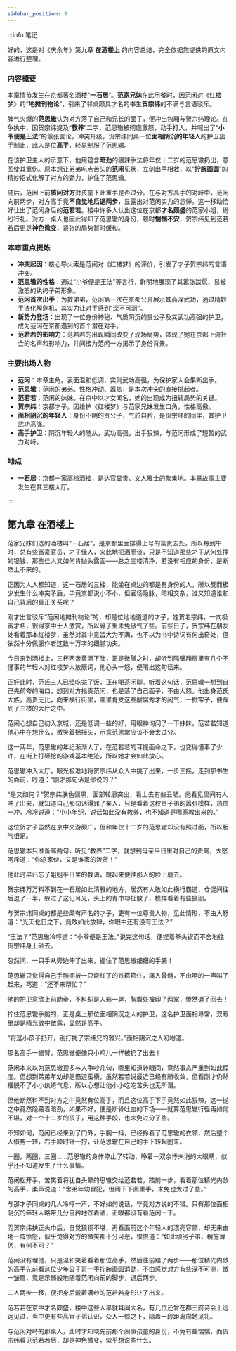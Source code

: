 ```yaml
---
sidebar_position: 9
---
```


:::info 笔记

好的，这是对《庆余年》第九章 **在酒楼上** 的内容总结，完全依据您提供的原文内容进行整理。

### 内容概要

本章情节发生在京都著名酒楼“**一石居**”。**范家兄妹**在此用餐时，因范闲对《红楼梦》的“**地摊刊物论**”，引来了邻桌颇具才名的书生**贺宗纬**的不满与言语驳斥。

脾气火爆的**范思辙**认为对方落了自己和兄长的面子，便冲出包厢与贺宗纬理论。在争执中，因贺宗纬提及“**教养**”二字，范思辙被彻底激怒，动手打人，并喊出了“**小爷便是王法**”的嚣张言论。冲突升级，贺宗纬同桌一位**面相阴沉的年轻人**的护卫出手制止，此人是位**高手**，轻易制服了范思辙。

在该护卫主人的示意下，他用蕴含**暗劲**的狠辣手法将年仅十二岁的范思辙扔出，意图使其重伤。原本想让弟弟吃点苦头的**范闲**见状，立刻出手相救，以“**拧腕画圆**”的精妙招式化解了对方的劲力，护住了范思辙。

随后，范闲上前**质问对方**对孩童下此重手是否过分。在与对方高手的对峙中，范闲向前两步，对方高手竟**不自觉地后退两步**，显露出对范闲实力的忌惮。这一移动恰好让出了范闲身后的**范若若**。楼中许多人认出这位在京都**才名颇盛**的范家小姐，纷纷行礼。对方一桌人也因此得知了范思辙的身份，顿时**惴惴不安**，贺宗纬见到范若若后更是**神色微变**，紧张的局势暂时缓和。

### 本章重点提炼

*   **冲突起因**：核心导火索是范闲对《红楼梦》的评价，引发了才子贺宗纬的言语冲突。
*   **范思辙的性格**：通过“小爷便是王法”等言行，鲜明地展现了其嚣张跋扈、易被激怒的纨绔子弟形象。
*   **范闲首次出手**：为救弟弟，范闲第一次在京都公开展示其高深武功，通过精妙手法化解危机，其实力让对手感到“深不可测”。
*   **新势力登场**：出现了一位身份神秘、气质阴沉的贵公子及其武功高强的护卫，成为范闲在京都遇到的首个潜在对手。
*   **范若若的影响力**：范若若的出现瞬间改变了现场局势，体现了她在京都上流社会的名声和影响力，并间接为范闲一方揭示了身份背景。

### 主要出场人物

*   **范闲**：本章主角。表面温和低调，实则武功高强，为保护家人会果断出手。
*   **范思辙**：范闲的弟弟。性格冲动、嚣张，是本次冲突的直接挑起者。
*   **范若若**：范闲的妹妹。在京中以才女闻名，她的出现成为扭转局势的关键。
*   **贺宗纬**：京都才子。因维护《红楼梦》与范家兄妹发生口角，性格高傲。
*   **面相阴沉的年轻人**：身份不明的贵公子，气质自矜，是贺宗纬的同伴，其护卫武功高强。
*   **高手护卫**：阴沉年轻人的随从，武功高强，出手狠辣，与范闲形成了短暂的武力对峙。

### 地点

*   **一石居**：京都一家高档酒楼，是达官显贵、文人雅士的聚集地。本章故事主要发生在其三楼大厅。

:::

## 第九章 **在酒楼上**

范家兄妹们选的酒楼叫“一石居”，是京都里面排得上号的富贵去处，所以每到午时，总有些富豪官员，才子佳人，来此地把酒而谈，只是不知道那些才子从何处挣的银钱，那些佳人又如何肯抛头露面——总之三楼清净，若没有相应的身份，是断然上不来的。

正因为人人都知道，这一石居的三楼，能坐在桌边的都是有身份的人，所以反而极少发生什么冲突矛盾，毕竟京都说小不小，但官场隐脉，暗相交杂，谁又知道谁和自己背后的真正关系呢？

刚才出言驳斥“范闲地摊刊物论”的，却是位地地道道的才子，姓贺名宗纬，一向极富才名，很得京中士人激赏，所以骨子里未免傲气了些。前些日子，贺宗纬在朋友处看着那本红楼梦，虽然对其中意旨大为不满，也不以为书中诗词有何出奇处，但依然十分佩服作者这数十万字的细腻功夫。

今日来到酒楼上，三杯两盏黄酒下肚，正是微醺之时，却听到隔壁厢房里有几个不懂事的年轻人对红楼梦大放厥词，他心头一怒，便喝出这句话来。

正好此时，范氏三人已经吃完了饭，正在喝茶闲聊。听着这句话，范思辙一想到自己先前夸的海口，想到对方指责范闲，也是落了自己面子，不由大怒。他出身范氏大族，高贵无比，向来横行街里，哪里肯受这些酸腐秀才的闲气，一掀帘子，便蹿到了三楼的大厅之中。

范闲心想自己初入京城，还是低调一些的好，用眼神询问了一下妹妹。范若若知道他心中在想什么，微笑着摇摇头，示意范思辙应该不会太过分。

这一两年，范思辙的年纪渐渐大了，在范若若的耳提面命之下，也变得懂事了少许，在街上打砸抢的游戏基本绝迹，所以她才会如此放心。

范思辙冲入大厅，眼光极准地将贺宗纬从众人中挑了出来，一步三摇，走到那书生的面前，哼道：“刚才那句话是你说的？”

“是又如何？”贺宗纬肤色偏黑，面部轮廓突出，看上去有些丑陋。他看见里间有人冲了出来，就知道自己那句话得罪了某人，只是看着这权贵子弟的嚣张模样，热血一冲，冷冷说道：“小小年纪，说话如此没有教养，也不知道是哪家教出来的。”

这位贺才子虽然在京中交游颇广，但和年仅十二岁的范思辙却没有照过面，所以胆气很足。

范思辙本只准备骂两句，听见“教养”二字，就想到母亲平日里对自己的责骂，大怒呵斥道：“你这家伙，又是谁家的泼货！”

他此时早已忘了姐姐平日里的教诲，跳起来便往那人的脸上扇去。

贺宗纬万万料不到在一石居如此清雅的地方，居然有人敢如此横行霸道，仓促间往后退了一半，躲过了这记耳光，头上的青巾却扯散了，模样看着有些狼狈。

与贺宗纬同桌的都是些颇有声名的才子，更有一位尊贵人物，见此情形，不由大怒道：“光天化日之下，竟敢如此放肆，你眼中还有没有王法？”

“王法？”范思辙冷哼道：“小爷便是王法。”说完这句话，便捏着拳头锲而不舍地往贺宗纬身上砸去。

忽然间，一只手从旁边伸了出来，握住了范思辙细细的手腕！

范思辙只觉得自己手腕间被一只烧红了的铁箍箍住，痛入骨髓，不由啊的一声叫了起来，骂道：“还不来帮忙？”

他的护卫意欲上前助拳，不料却是人影一晃，胸腹处被印了两掌，惨然退了回去！

拧住范思辙手腕的，正是桌上那位面相阴沉之人的护卫，这名护卫面相寻常，双眼里却是精光敛中微露，显然是高手。

“将这小孩子扔开，别打扰了宗纬兄的雅兴。”面相阴沉之人吩咐道。

那名高手一振臂，范思辙便像只小鸡儿一样被扔了出去！

范闲本来以为范思辙顶多与人争吵几句，哪里知道转眼间，竟然事态严重到如此程度。但想到弟弟年幼却是霸道蛮横，虽然若若说最近已经有所收敛，但看刚才仍然摆脱不了小小纨绔气息，所以心想让他小小吃吃苦头也无所谓。

但他断然料不到对方之中竟然有位高手，而且这位高手下手竟然如此狠辣，这一抛之中竟然隐藏着暗劲，如果不好，便是断骨吐血的下场——就算范思辙行径再如何不堪，对一个十二岁的孩子，用这种手段，也未免过分了些。

不知如何，范闲已经来到了门外，手腕一抖，已经拎着了范思辙的衣领，然后整个人借势一转，右手顺时针一拧，让范思辙在自己的手下转起圈来。

一圈，两圈，三圈……范思辙的身体停止了转动，睁着一双余悸未消的大眼睛，似乎还不知道发生了什么事情。

范闲松开手，苦笑着将犹自头晕的思辙交给范若若，踏前一步，看着那位精光内敛的高手，柔声说道：“舍弟年幼冒犯，但阁下下此重手，未免也太过了些。”

与那才子同桌的几人冷哼一声，不好如何说话，毕竟对方说的不错。只有那位面相阴沉的年轻人略带几分自矜地饮着酒，正眼都没有看范闲一下。

而贺宗纬扶正头巾后，自觉狼狈不堪，再看面前这个年轻人的漂亮容颜，却无来由地一阵愤怒，似乎觉得对方的微笑都十分可恶，恨恨道：“如此顽劣子弟，稍施薄惩，有何不可？”

范闲没有理他，只是温和笑着看着那位高手，然后往前踏了两步——那位精光内敛的高手先前看这位少年公子哥一手拧腕画圆消劲，不由感觉对方有些深不可测，微一皱眉，竟是示弱般地随着范闲向前的脚步，退后两步。

二人两步一移，便把身后戴着满纱的范若若身形让了出来。

范若若在京中才名颇盛，楼中这些人早就耳闻大名，有几位还曾在郡王府诗会上远远见过，当中更有些高官子弟认识，众人一惊之下，隔着一段距离向她见礼。

与范闲对峙的那桌人，此时才知晓先前那个闹事孩童的身份，不免有些惴惴，而贺宗纬看见范若若后，却是神色微变，似乎想说些什么。

